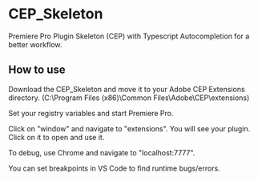 # CEP_Skeleton
Premiere Pro Plugin Skeleton (CEP) with Typescript Autocompletion for a better workflow. 

## How to use
Download the CEP_Skeleton and move it to your Adobe CEP Extensions directory.
(C:\Program Files (x86)\Common Files\Adobe\CEP\extensions)

Set your registry variables and start Premiere Pro.

Click on "window" and navigate to "extensions". 
You will see your plugin. Click on it to open and use it. 

To debug, use Chrome and navigate to "localhost:7777". 

You can set breakpoints in VS Code to find runtime bugs/errors. 

